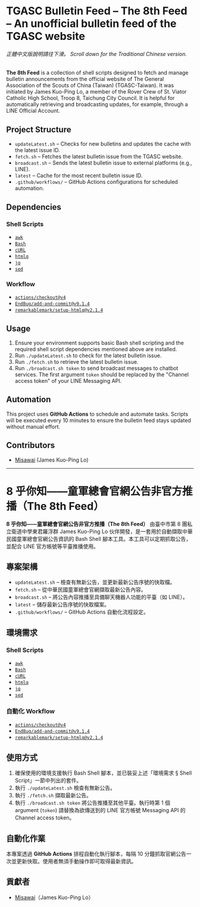 # TGASC Bulletin Feed – The 8th Feed – An unofficial bulletin feed of the TGASC website

###### 正體中文版說明請往下滑。 Scroll down for the Traditional Chinese version.

**The 8th Feed** is a collection of shell scripts designed to fetch and manage bulletin announcements from the official website of The General Association of the Scouts of China (Taiwan) (TGASC-Taiwan). It was initiated by James Kuo-Ping Lo, a member of the Rover Crew of St. Viator Catholic High School, Troop 8, Taichung City Council. It is helpful for automatically retrieving and broadcasting updates, for example, through a LINE Official Account.

## Project Structure

- `updateLatest.sh` – Checks for new bulletins and updates the cache with the latest issue ID.
- `fetch.sh` – Fetches the latest bulletin issue from the TGASC website.
- `broadcast.sh` –  Sends the latest bulletin issue to external platforms (e.g., LINE).
- `latest` – Cache for the most recent bulletin issue ID.
- `.github/workflows/` – GitHub Actions configurations for scheduled automation.

## Dependencies

### Shell Scripts

- [`awk`](https://www.gnu.org/software/gawk/)
- [`Bash`](https://www.gnu.org/software/bash/)
- [`cURL`](https://github.com/curl/curl)
- [`htmlq`](https://github.com/mgdm/htmlq)
- [`jq`](https://github.com/jqlang/jq)
- [`sed`](https://www.gnu.org/software/sed/)

### Workflow

- [`actions/checkout@v4`](https://github.com/actions/checkout)
- [`EndBug/add-and-commit@v9.1.4`](https://github.com/EndBug/add-and-commit)
- [`remarkablemark/setup-htmlq@v2.1.4`](https://github.com/remarkablemark/setup-htmlq)

## Usage

1. Ensure your environment supports basic Bash shell scripting and the required shell script dependencies mentioned above are installed.
2. Run `./updateLatest.sh` to check for the latest bulletin issue.
3. Run `./fetch.sh` to retrieve the latest bulletin issue.
4. Run `./broadcast.sh token` to send broadcast messages to chatbot services. The first argument `token` should be replaced by the "Channel access token" of your LINE Messaging API.

## Automation

This project uses **GitHub Actions** to schedule and automate tasks. Scripts will be executed every 10 minutes to ensure the bulletin feed stays updated without manual effort.

## Contributors

- [Misawai](https://github.com/Misawai) (James Kuo-Ping Lo)

----
# 8 乎你知——童軍總會官網公告非官方推播（The 8th Feed）

**8 乎你知——童軍總會官網公告非官方推播（The 8th Feed）** 由臺中市第 8 團私立衛道中學東君羅浮群 James Kuo-Ping Lo 伙伴開發，是一套用於自動擷取中華民國童軍總會官網公告資訊的 Bash Shell 腳本工具。本工具可以定期抓取公告，並配合 LINE 官方帳號等平臺推播使用。

## 專案架構

- `updateLatest.sh` – 檢查有無新公告，並更新最新公告序號的快取檔。
- `fetch.sh` – 從中華民國童軍總會官網擷取最新公告內容。
- `broadcast.sh` – 將公告內容推播至具備聊天機器人功能的平臺（如 LINE）。
- `latest` – 儲存最新公告序號的快取檔案。
- `.github/workflows/` – GitHub Actions 自動化流程設定。

## 環境需求

### Shell Scripts

- [`awk`](https://www.gnu.org/software/gawk/)
- [`Bash`](https://www.gnu.org/software/bash/)
- [`cURL`](https://github.com/curl/curl)
- [`htmlq`](https://github.com/mgdm/htmlq)
- [`jq`](https://github.com/jqlang/jq)
- [`sed`](https://www.gnu.org/software/sed/)

### 自動化 Workflow

- [`actions/checkout@v4`](https://github.com/actions/checkout)
- [`EndBug/add-and-commit@v9.1.4`](https://github.com/EndBug/add-and-commit)
- [`remarkablemark/setup-htmlq@v2.1.4`](https://github.com/remarkablemark/setup-htmlq)

## 使用方式

1. 確保使用的環境支援執行 Bash Shell 腳本，並已裝妥上述「環境需求 § Shell Script」一節中列出的套件。
2. 執行 `./updateLatest.sh` 檢查有無新公告。
3. 執行 `./fetch.sh` 擷取最新公告。
4. 執行 `./broadcast.sh token` 將公告推播至其他平臺。執行時第 1 個 argument (`token`) 請替換為欲傳送到的 LINE 官方帳號 Messaging API 的 Channel access token。

## 自動化作業

本專案透過 **GitHub Actions** 排程自動化執行腳本，每隔 10 分鐘抓取官網公告一次並更新快取。使用者無須手動操作即可取得最新資訊。

## 貢獻者

- [Misawai](https://github.com/Misawai)（James Kuo-Ping Lo）
